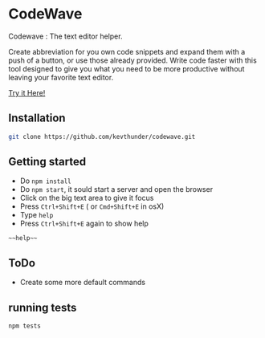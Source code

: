 # CodeWave

Codewave : The text editor helper.

Create abbreviation for you own code snippets and expand them with a push of a button, or use those already provided. Write code faster with this tool designed to give you what you need to be more productive without leaving your favorite text editor.

[Try it Here!](http://codewave.kevthunder.com)

## Installation

```sh
git clone https://github.com/kevthunder/codewave.git
```

## Getting started

* Do ```npm install```
* Do ```npm start```, it sould start a server and open the browser
* Click on the big text area to give it focus 
* Press ```Ctrl+Shift+E``` ( or ```Cmd+Shift+E``` in osX) 
* Type ```help``` 
* Press ```Ctrl+Shift+E``` again to show help

```
~~help~~
```

## ToDo
* Create some more default commands

## running tests

```sh
npm tests
```